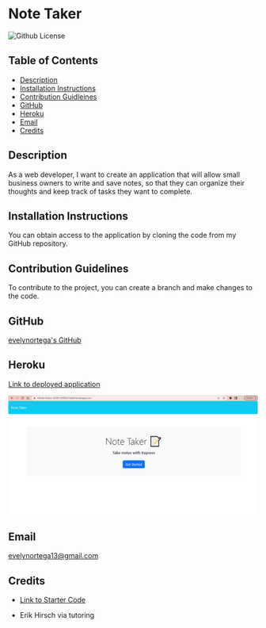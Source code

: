 # Note Taker

![Github License](https://img.shields.io/badge/LICENSE-none-lightblue)

## Table of Contents

- [Description](#description)
- [Installation Instructions](#installation)
- [Contribution Guidleines](#contribution)
- [GitHub](#github)
- [Heroku](#heroku)
- [Email](#email)
- [Credits](#credits)

<h2 id="description">Description</h2>
As a web developer, I want to create an application that will allow small business owners to write and save notes, so that they can organize their thoughts and keep track of tasks they want to complete.

<h2 id="installation">Installation Instructions</h2>
You can obtain access to the application by cloning the code from my GitHub repository.

<h2 id="contribution">Contribution Guidelines</h2>
To contribute to the project, you can create a branch and make changes to the code.

## GitHub

[evelynortega's GitHub](https://github.com/evelynortega)

## Heroku

[Link to deployed application](https://infinite-harbor-63583-2f50b3c1ba64.herokuapp.com/)

![Alt text](<./images/Screenshot%20(68).png>)

## Email

<a href="mailto:evelynortega13@gmail.com">evelynortega13@gmail.com</a>

## Credits

- [Link to Starter Code](https://github.com/coding-boot-camp/miniature-eureka)

- Erik Hirsch via tutoring
